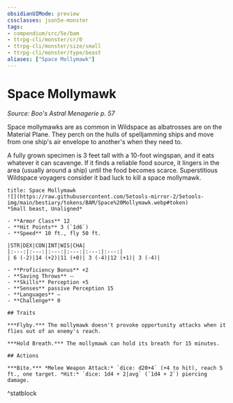 ```yaml
---
obsidianUIMode: preview
cssclasses: json5e-monster
tags:
- compendium/src/5e/bam
- ttrpg-cli/monster/cr/0
- ttrpg-cli/monster/size/small
- ttrpg-cli/monster/type/beast
aliases: ["Space Mollymawk"]
---
```

# Space Mollymawk
*Source: Boo's Astral Menagerie p. 57*  

Space mollymawks are as common in Wildspace as albatrosses are on the Material Plane. They perch on the hulls of spelljamming ships and move from one ship's air envelope to another's when they need to.

A fully grown specimen is 3 feet tall with a 10-foot wingspan, and it eats whatever it can scavenge. If it finds a reliable food source, it lingers in the area (usually around a ship) until the food becomes scarce. Superstitious Wildspace voyagers consider it bad luck to kill a space mollymawk.

```ad-statblock
title: Space Mollymawk
![](https://raw.githubusercontent.com/5etools-mirror-2/5etools-img/main/bestiary/tokens/BAM/Space%20Mollymawk.webp#token)
*Small beast, Unaligned*

- **Armor Class** 12 
- **Hit Points** 3 (`1d6`)
- **Speed** 10 ft., fly 50 ft.

|STR|DEX|CON|INT|WIS|CHA|
|:---:|:---:|:---:|:---:|:---:|:---:|
| 6 (-2)|14 (+2)|11 (+0)| 3 (-4)|12 (+1)| 3 (-4)|

- **Proficiency Bonus** +2
- **Saving Throws** ⏤
- **Skills** Perception +5
- **Senses** passive Perception 15
- **Languages** —
- **Challenge** 0

## Traits

***Flyby.*** The mollymawk doesn't provoke opportunity attacks when it flies out of an enemy's reach.

***Hold Breath.*** The mollymawk can hold its breath for 15 minutes.

## Actions

***Bite.*** *Melee Weapon Attack:* `dice: d20+4` (+4 to hit), reach 5 ft., one target. *Hit:* `dice: 1d4 + 2|avg` (`1d4 + 2`) piercing damage.
```
^statblock